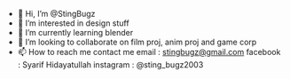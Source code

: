 - 👋 Hi, I’m @StingBugz
- 👀 I’m interested in design stuff
- 🌱 I’m currently learning blender
- 💞️ I’m looking to collaborate on film proj, anim proj and game corp
- 📫 How to reach me contact me 
email : stingbugz@gmail.com
facebook : Syarif Hidayatullah
instagram : @sting_bugz2003

<!---
StingBugz/StingBugz is a ✨ special ✨ repository because its `README.md` (this file) appears on your GitHub profile.
You can click the Preview link to take a look at your changes.
--->
